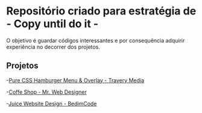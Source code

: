 # Repositório criado para estratégia  de - Copy until do it - 

O objetivo é guardar códigos interessantes e por consequência adquirir experiência no decorrer dos projetos.

## Projetos

-[Pure CSS Hamburger Menu & Overlay - Travery Media](https://youtu.be/DZg6UfS5zYg)

-[Coffe Shop - Mr. Web Designer](https://youtu.be/HjnEWZijBn8)

-[Juice Website Design - BedimCode](https://youtu.be/0FF6yY0lgjY)